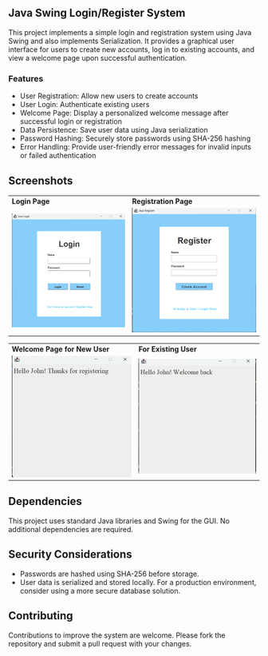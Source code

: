 ## Java Swing Login/Register System

This project implements a simple login and registration system using Java Swing and also implements Serialization. It provides a graphical user interface for users to create new accounts, log in to existing accounts, and view a welcome page upon successful authentication.

### Features

- User Registration: Allow new users to create accounts
- User Login: Authenticate existing users
- Welcome Page: Display a personalized welcome message after successful login or registration
- Data Persistence: Save user data using Java serialization
- Password Hashing: Securely store passwords using SHA-256 hashing
- Error Handling: Provide user-friendly error messages for invalid inputs or failed authentication

## Screenshots

<table>
  <tr>
    <td><strong>Login Page</strong></td>
    <td><strong>Registration Page</strong></td>
  </tr>
  <tr>
    <td><img src="Images/Login.png" width="400"/></td>
    <td><img src="Images/Register.png" width="400"/></td>
  </tr>
</table>
<table>
  <tr>
    <td><strong>Welcome Page for New User</strong></td>
    <td><strong>For Existing User</strong></td>
  </tr>
  <tr>
    <td><img src="Images/WelcomeNewUser.png" width="400"/></td>
    <td><img src="Images/WelcomeUser.png" width="400"/></td>
  </tr>
</table>

## Dependencies

This project uses standard Java libraries and Swing for the GUI. No additional dependencies are required.

## Security Considerations

- Passwords are hashed using SHA-256 before storage.
- User data is serialized and stored locally. For a production environment, consider using a more secure database solution.

## Contributing

Contributions to improve the system are welcome. Please fork the repository and submit a pull request with your changes.
